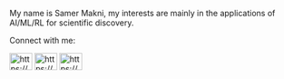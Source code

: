 $\textrm{My name is Samer Makni, my interests are mainly in the applications of AI/ML/RL for scientific discovery.}$

$\textrm{Connect with me:}$

<p align="left">
<a href="https://www.linkedin.com/in/samer-makni-840792258/" target="blank"><img align="center" src="https://raw.githubusercontent.com/rahuldkjain/github-profile-readme-generator/master/src/images/icons/Social/linked-in-alt.svg" alt="https://www.linkedin.com/in/samer-makni-840792258/" height="30" width="40" /></a>
<a href="https://www.kaggle.com/samermakni" target="blank"><img align="center" src="https://raw.githubusercontent.com/rahuldkjain/github-profile-readme-generator/master/src/images/icons/Social/kaggle.svg" alt="https://www.kaggle.com/samermakni" height="30" width="40" /></a>
  <a href="https://www.twitter.com/samermakni" target="blank"><img align="center" src="https://raw.githubusercontent.com/rahuldkjain/github-profile-readme-generator/master/src/images/icons/Social/twitter.svg" alt="https://www.kaggle.com/SamerMakni" height="30" width="40" /></a>
</p>
